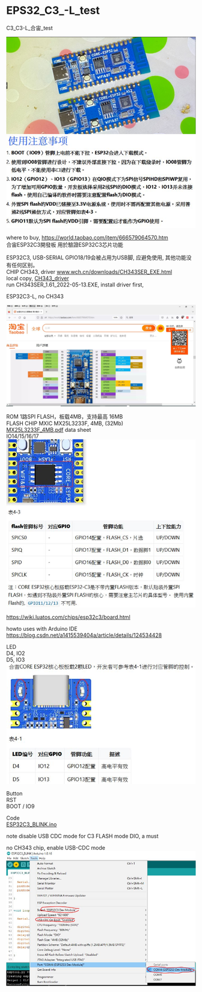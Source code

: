 # EPS32_C3_-L_test
C3_C3-L_合宙_test

![CORE-ESP32-C3_L.JPG](CORE-ESP32-C3_L.JPG)  
![NOTE.JPG](NOTE.JPG)  

where to buy, https://world.taobao.com/item/666579064570.htm  
合宙ESP32C3開發板 用於驗證ESP32C3芯片功能  

ESP32C3, USB-SERIAL GPIO18/19会被占用为USB脚, 应避免使用, 其他功能没有任何区别。  
CHIP CH343, driver www.wch.cn/downloads/CH343SER_EXE.html    
local copy, [CH343_driver](CH343_driver)  
run CH343SER_1.61_2022-05-13.EXE, install driver first,  

ESP32C3-L, no CH343  


![ESP32-C3_pinout.JPG](ESP32-C3_pinout.JPG)  

ROM 1路SPI FLASH，板载4MB，支持最高 16MB  
FLASH CHIP MXIC MX25L3233F, 4MB, (32Mb)  
[MX25L3233F_4MB.pdf](MX25L3233F_4MB.pdf) data sheet  
IO14/15/16/17  
![FLASH_CHIP.JPG](FLASH_CHIP.JPG)  


https://wiki.luatos.com/chips/esp32c3/board.html  

howto uses with Arduino IDE  
https://blog.csdn.net/a1415539404a/article/details/124534428  

LED  
D4, IO2  
D5, IO3  
![LED.JPG](LED.JPG)  

Button  
RST  
BOOT / IO9  


Code  
[ESP32C3_BLINK.ino](ESP32C3_BLINK.ino)  

note
disable USB CDC mode for C3
FLASH mode DIO, a must


no CH343 chip, enable USB-CDC mode  
![USB_CDC_ENABLED_for_L.JPG](USB_CDC_ENABLED_for_L.JPG)  
